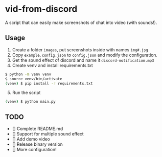 # vid-from-discord

A script that can easily make screenshots of chat into video (with sounds!).

## Usage
1. Create a folder `images`, put screenshots inside with names `img#.jpg`
2. Copy `example.config.json` to `config.json` and modify the configuration.
3. Get the sound effect of discord and name it `discord-notification.mp3`
4. Create venv and install requirements.txt
```bash
$ python -m venv venv
$ source venv/bin/activate
(venv) $ pip install -r requirements.txt
```
5. Run the script
```bash
(venv) $ python main.py
```

## TODO
- [] Complete README.md
- [] Support for multiple sound effect
- [] Add demo video
- [] Release binary version
- [] More configuration!

